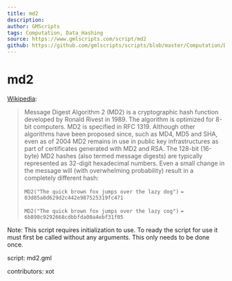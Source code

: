 ```yaml
---
title: md2
description: 
author: GMScripts
tags: Computation, Data_Hashing
source: https://www.gmlscripts.com/script/md2
github: https://github.com/gmlscripts/scripts/blob/master/Computation/Data_Hashing/md2.gml
---
```


md2
===

[Wikipedia]:

> Message Digest Algorithm 2 (MD2) is a cryptographic hash function 
> developed by Ronald Rivest in 1989. The algorithm is optimized for 
> 8-bit computers. MD2 is specified in RFC 1319. Although other algorithms 
> have been proposed since, such as MD4, MD5 and SHA, even as of 2004 MD2 
> remains in use in public key infrastructures as part of certificates 
> generated with MD2 and RSA. The 128-bit (16-byte) MD2 hashes (also termed 
> message digests) are typically represented as 32-digit hexadecimal numbers.
> Even a small change in the message will (with overwhelming probability) 
> result in a completely different hash:
>
> `MD2("The quick brown fox jumps over the lazy dog")`
> `= 03d85a0d629d2c442e987525319fc471`
>  
> `MD2("The quick brown fox jumps over the lazy cog")`
> `= 6b890c9292668cdbbfda00a4ebf31f05`

[Wikipedia]: http://en.wikipedia.org/wiki/MD2_(cryptography)

Note: This script requires initialization to use. To ready the script
for use it must first be called without any arguments. This only needs
to be done once.

script: md2.gml

contributors: xot

